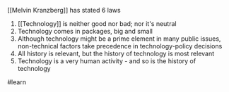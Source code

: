 [[Melvin Kranzberg]] has stated 6 laws

1. [[Technology]] is neither good nor bad; nor it's neutral
2. Technology comes in packages, big and small
3. Although technology might be a prime element in many public issues, non-technical factors take precedence in technology-policy decisions
4. All history is relevant, but the history of technology is most relevant
5. Technology is a very human activity - and so is the history of technology

#learn